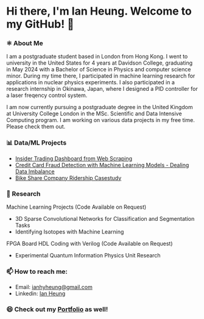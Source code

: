 # Hi there, I'm Ian Heung. Welcome to my GitHub! 👋

### ⚛️ About Me
I am a postgraduate student based in London from Hong Kong. I went to university in the United States for 4 years at Davidson College, graduating in May 2024 with a Bachelor of Science in Physics and computer science minor. During my time there, I participated in machine learning research for applications in nuclear physics experiments. I also participated in a research internship in Okinawa, Japan, where I designed a PID controller for a laser freqency control system.

I am now currently pursuing a postgraduate degree in the United Kingdom at University College London in the MSc. Scientific and Data Intensive Computing program. I am working on various data projects in my free time. Please check them out.

### 📊 Data/ML Projects
- [Insider Trading Dashboard from Web Scraping](https://github.com/iaheung/insider_transactions_data_scraping)
- [Credit Card Fraud Detection with Machine Learning Models - Dealing Data Imbalance](https://github.com/iaheung/credit_card_fraud_analysis)
- [Bike Share Company Ridership Casestudy](https://github.com/iaheung/cyclistic_casestudy)

### 🔭 Research
Machine Learning Projects (Code Available on Request)
 - 3D Sparse Convolutional Networks for Classification and Segmentation Tasks
 - Identifying Isotopes with Machine Learning

FPGA Board HDL Coding with Verilog (Code Available on Request)
- Experimental Quantum Information Physics Unit Research

### 📫 How to reach me:
- Email: [ianhyheung@gmail.com](mailto:ianhyheung@gmail.com)
- Linkedin: [Ian Heung](https://www.linkedin.com/in/ian-heung-908b0a238/)

### 😄 Check out my [Portfolio](https://iaheung.github.io) as well!
